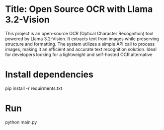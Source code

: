 # Title: Open Source OCR with Llama 3.2-Vision
This project is an open-source OCR (Optical Character Recognition) tool powered by Llama 3.2-Vision. It extracts text from images while preserving structure and formatting. The system utilizes a simple API call to process images, making it an efficient and accurate text recognition solution. Ideal for developers looking for a lightweight and self-hosted OCR alternative
# Install dependencies 
pip install -r requirments.txt
# Run
python main.py
